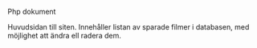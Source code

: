 Php dokument

Huvudsidan till siten.
Innehåller listan av sparade filmer i databasen, med möjlighet att ändra ell radera dem.
